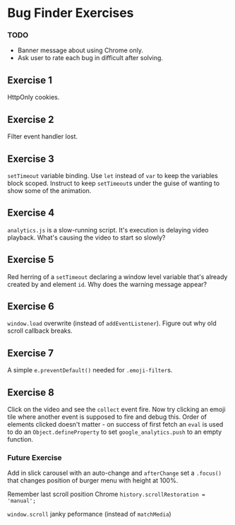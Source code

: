 # Bug Finder Exercises

### TODO
  - Banner message about using Chrome only.
  - Ask user to rate each bug in difficult after solving.

## Exercise 1
HttpOnly cookies.

## Exercise 2
Filter event handler lost.

## Exercise 3
`setTimeout` variable binding.
Use `let` instead of `var` to keep the variables block scoped.
Instruct to keep `setTimeout`s under the guise of wanting to show some of the animation.

## Exercise 4
`analytics.js` is a slow-running script. It's execution is delaying video playback.
What's causing the video to start so slowly?

## Exercise 5
Red herring of a `setTimeout` declaring a window level variable that's already created by and element `id`.
Why does the warning message appear?

## Exercise 6
`window.load` overwrite (instead of `addEventListener`). Figure out why old scroll callback breaks.

## Exercise 7
A simple `e.preventDefault()` needed for `.emoji-filter`s.

## Exercise 8
Click on the video and see the `collect` event fire. Now try clicking an emoji tile where another event is supposed to fire and debug this.
Order of elements clicked doesn't matter - on success of first fetch an `eval` is used to do an `Object.defineProperty` to set `google_analytics.push` to an empty function.



### Future Exercise
Add in slick carousel with an auto-change and `afterChange` set a `.focus()` that changes position of burger menu with height at 100%.

Remember last scroll position Chrome 
`history.scrollRestoration = 'manual';`

`window.scroll` janky peformance (instead of `matchMedia`)
